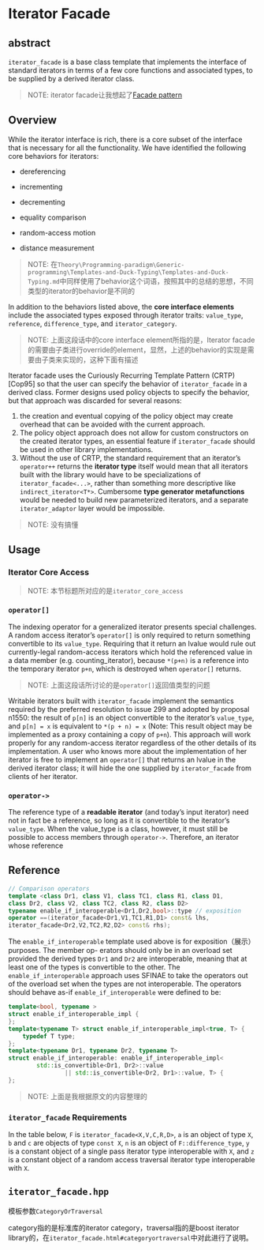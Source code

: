 # Iterator Facade

## abstract

`iterator_facade` is a base class template that implements the interface of standard iterators in terms of a few core functions and associated types, to be supplied by a derived iterator class.

> NOTE: iterator facade让我想起了[Facade pattern](https://en.wikipedia.org/wiki/Facade_pattern)

## Overview

While the iterator interface is rich, there is a core subset of the interface that is necessary for all the
functionality. We have identified the following core behaviors for iterators:

- dereferencing

- incrementing

- decrementing

- equality comparison

- random-access motion

- distance measurement

> NOTE: 在`Theory\Programming-paradigm\Generic-programming\Templates-and-Duck-Typing\Templates-and-Duck-Typing.md`中同样使用了behavior这个词语，按照其中的总结的思想，不同类型的iterator的behavior是不同的

In addition to the behaviors listed above, the **core interface elements** include the associated types
exposed through iterator traits: `value_type`, `reference`, `difference_type`, and `iterator_category`.

> NOTE: 上面这段话中的core interface element所指的是，Iterator facade的需要由子类进行override的element，显然，上述的behavior的实现是需要由子类来实现的，这种下面有描述



Iterator facade uses the Curiously Recurring Template Pattern (CRTP) [Cop95] so that the user can specify the behavior of `iterator_facade` in a derived class. Former designs used policy objects to specify the behavior, but that approach was discarded for several reasons:

1. the creation and eventual copying of the policy object may create overhead that can be avoided with the current approach.
2. The policy object approach does not allow for custom constructors on the created iterator types, an essential feature if `iterator_facade` should be used in other library implementations.
3. Without the use of CRTP, the standard requirement that an iterator’s `operator++` returns the **iterator type** itself would mean that all iterators built with the library would have to be specializations of `iterator_facade<...>`, rather than something more descriptive like `indirect_iterator<T*>`. Cumbersome **type generator metafunctions** would be needed to build new parameterized iterators, and a separate `iterator_adaptor` layer would be impossible.

> NOTE: 没有搞懂

## Usage



### Iterator Core Access

> NOTE: 本节标题所对应的是`iterator_core_access`



### `operator[]`

The indexing operator for a generalized iterator presents special challenges. A random access iterator’s `operator[]` is only required to return something convertible to its `value_type`. Requiring that it return an lvalue would rule out currently-legal random-access iterators which hold the referenced value in a data member (e.g. counting_iterator), because `*(p+n)` is a reference into the temporary iterator `p+n`, which is destroyed when `operator[]` returns.

> NOTE: 上面这段话所讨论的是`operator[]`返回值类型的问题

Writable iterators built with `iterator_facade` implement the semantics required by the preferred resolution to issue 299 and adopted by proposal n1550: the result of `p[n]` is an object convertible to the iterator’s `value_type`, and `p[n] = x` is equivalent to `*(p + n) = x` (Note: This result object may be implemented as a proxy containing a copy of `p+n`). This approach will work properly for any random-access iterator regardless of the other details of its implementation. A user who knows more about the implementation of her iterator is free to implement an `operator[]` that returns an lvalue in the derived iterator class; it will hide the one supplied by `iterator_facade` from clients of her iterator.



### `operator->`

The reference type of a **readable iterator** (and today’s input iterator) need not in fact be a reference, so long as it is convertible to the iterator’s `value_type`. When the value_type is a class, however, it must still be possible to access members through `operator->`. Therefore, an iterator whose reference



## Reference



```c++
// Comparison operators
template <class Dr1, class V1, class TC1, class R1, class D1,
class Dr2, class V2, class TC2, class R2, class D2>
typename enable_if_interoperable<Dr1,Dr2,bool>::type // exposition
operator ==(iterator_facade<Dr1,V1,TC1,R1,D1> const& lhs,
iterator_facade<Dr2,V2,TC2,R2,D2> const& rhs);
```



The `enable_if_interoperable` template used above is for exposition（展示） purposes. The member op-
erators should only be in an overload set provided the derived types `Dr1` and `Dr2` are interoperable,
meaning that at least one of the types is convertible to the other. The `enable_if_interoperable` approach uses SFINAE to take the operators out of the overload set when the types are not interoperable.
The operators should behave as-if `enable_if_interoperable` were defined to be:

```c++
template<bool, typename >
struct enable_if_interoperable_impl {
};
template<typename T> struct enable_if_interoperable_impl<true, T> {
	typedef T type;
};
template<typename Dr1, typename Dr2, typename T>
struct enable_if_interoperable: enable_if_interoperable_impl<
		std::is_convertible<Dr1, Dr2>::value
				|| std::is_convertible<Dr2, Dr1>::value, T> {
};
```

> NOTE: 上面是我根据原文的内容整理的

### `iterator_facade` Requirements

In the table below, `F` is `iterator_facade<X,V,C,R,D>`, `a` is an object of type `X`, `b` and `c` are objects of type `const X`, `n` is an object of `F::difference_type`, `y` is a constant object of a single pass iterator type
interoperable with `X`, and `z` is a constant object of a random access traversal iterator type interoperable
with `X`.





## `iterator_facade.hpp`

模板参数`CategoryOrTraversal`

category指的是标准库的iterator category，traversal指的是boost iterator library的，在`iterator_facade.html#categoryortraversal`中对此进行了说明。


